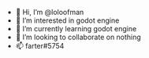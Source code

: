 - 👋 Hi, I’m @loloofman
- 👀 I’m interested in godot engine
- 🌱 I’m currently learning godot engine
- 💞️ I’m looking to collaborate on nothing
- 📫 farter#5754

<!---
loloofman/loloofman is a ✨ special ✨ repository because its `README.md` (this file) appears on your GitHub profile.
You can click the Preview link to take a look at your changes.
--->
